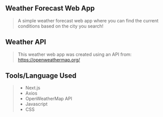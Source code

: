 ## Weather Forecast Web App
> A simple weather forecast web app where you can find the current conditions based on the city you search!

## Weather API
> This weather web app was created using an API from:
> https://openweathermap.org/

## Tools/Language Used
> - Next.js
> - Axios
> - OpenWeatherMap API
> - Javascript
> - CSS